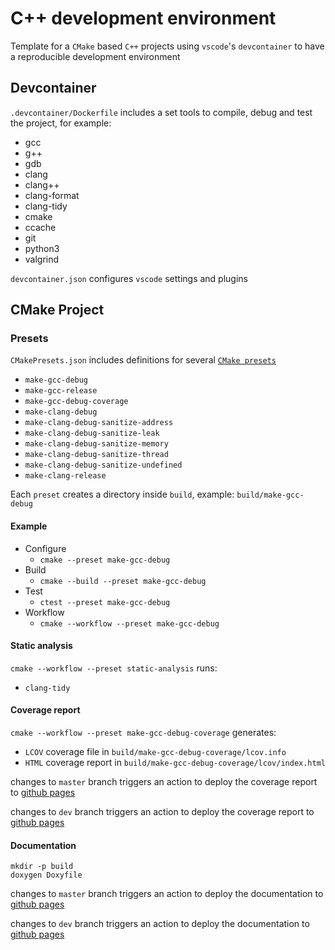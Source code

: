 # C++ development environment

Template for a `CMake` based `C++` projects using `vscode`'s `devcontainer` to have a reproducible development environment

## Devcontainer

`.devcontainer/Dockerfile` includes a set tools to compile, debug and test the project, for example:

- gcc
- g++
- gdb
- clang
- clang++
- clang-format
- clang-tidy
- cmake
- ccache
- git
- python3
- valgrind

`devcontainer.json` configures `vscode` settings and plugins

## CMake Project

### Presets

`CMakePresets.json` includes definitions for several [`CMake presets`](https://cmake.org/cmake/help/latest/manual/cmake-presets.7.html)

- `make-gcc-debug`
- `make-gcc-release`
- `make-gcc-debug-coverage`
- `make-clang-debug`
- `make-clang-debug-sanitize-address`
- `make-clang-debug-sanitize-leak`
- `make-clang-debug-sanitize-memory`
- `make-clang-debug-sanitize-thread`
- `make-clang-debug-sanitize-undefined`
- `make-clang-release`

Each `preset` creates a directory inside `build`, example: `build/make-gcc-debug`

#### Example

- Configure
  - `cmake --preset make-gcc-debug`
- Build
  - `cmake --build --preset make-gcc-debug`
- Test
  - `ctest --preset make-gcc-debug`
- Workflow
  - `cmake --workflow --preset make-gcc-debug`

#### Static analysis

`cmake --workflow --preset static-analysis` runs:

- `clang-tidy`

#### Coverage report

`cmake --workflow --preset make-gcc-debug-coverage` generates:

- `LCOV` coverage file in `build/make-gcc-debug-coverage/lcov.info`
- `HTML` coverage report in `build/make-gcc-debug-coverage/lcov/index.html`

changes to `master` branch triggers an action to deploy the coverage report to [github pages](https://eliogovea.github.io/dev-env-cpp/master/coverage/index.html)

changes to `dev` branch triggers an action to deploy the coverage report to [github pages](https://eliogovea.github.io/dev-env-cpp/dev/coverage/index.html)

#### Documentation

```
mkdir -p build
doxygen Doxyfile
```

changes to `master` branch triggers an action to deploy the documentation to [github pages](https://eliogovea.github.io/dev-env-cpp/master/documentation/index.html)

changes to `dev` branch triggers an action to deploy the documentation to [github pages](https://eliogovea.github.io/dev-env-cpp/dev/documentation/index.html)
